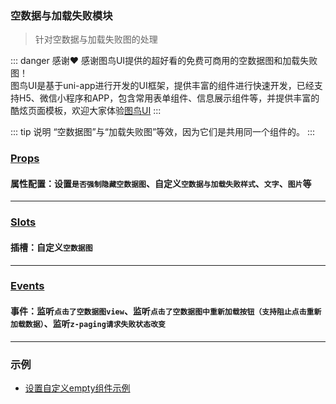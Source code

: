 ### 空数据与加载失败模块
> 针对空数据与加载失败图的处理

::: danger 感谢❤️
感谢图鸟UI提供的超好看的免费可商用的空数据图和加载失败图！  
图鸟UI是基于uni-app进行开发的UI框架，提供丰富的组件进行快速开发，已经支持H5、微信小程序和APP，包含常用表单组件、信息展示组件等，并提供丰富的酷炫页面模板，欢迎大家体验[图鸟UI](https://vue2.tuniaokj.com)
:::

::: tip 说明
“空数据图”与“加载失败图”等效，因为它们是共用同一个组件的。
:::

### [Props](/api/props/empty.html)
#### 属性配置：设置`是否强制隐藏空数据图`、自定义`空数据与加载失败样式`、`文字`、`图片`等
***
### [Slots](/api/slot/main.html#空数据图slot)
#### 插槽：自定义`空数据图`
***
### [Events](/api/events/main.html#空数据与加载失败相关事件)
#### 事件：监听`点击了空数据图view`、监听`点击了空数据图中重新加载按钮（支持阻止点击重新加载数据）`、监听`z-paging请求失败状态改变`
***

### 示例
* [设置自定义empty组件示例](/start/use.html#设置自定义empty组件示例)